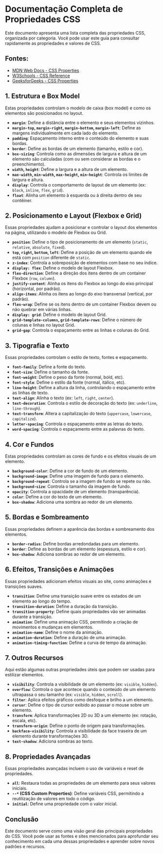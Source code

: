 
# Documentação Completa de Propriedades CSS

Este documento apresenta uma lista completa das propriedades CSS, organizada por categoria. Você pode usar este guia para consultar rapidamente as propriedades e valores de CSS.

## Fontes:
- [MDN Web Docs - CSS Properties](https://developer.mozilla.org/en-US/docs/Web/CSS/Properties)
- [W3Schools - CSS Reference](https://www.w3schools.com/CSSref/index.php)
- [GeeksforGeeks - CSS Properties](https://www.geeksforgeeks.org/css/css-properties-complete-reference/)

## 1. Estrutura e Box Model
Estas propriedades controlam o modelo de caixa (box model) e como os elementos são posicionados no layout.

- **`margin`**: Define a distância entre o elemento e seus elementos vizinhos.
- **`margin-top`, `margin-right`, `margin-bottom`, `margin-left`**: Define as margens individualmente em cada lado do elemento.
- **`padding`**: Espaçamento interno entre o conteúdo do elemento e suas bordas.
- **`border`**: Define as bordas de um elemento (tamanho, estilo e cor).
- **`box-sizing`**: Controla como as dimensões de largura e altura de um elemento são calculadas (com ou sem considerar as bordas e o preenchimento).
- **`width`, `height`**: Define a largura e a altura de um elemento.
- **`max-width`, `min-width`, `max-height`, `min-height`**: Controla os limites de largura e altura.
- **`display`**: Controla o comportamento de layout de um elemento (ex: `block`, `inline`, `flex`, `grid`).
- **`float`**: Alinha um elemento à esquerda ou à direita dentro de seu contêiner.

## 2. Posicionamento e Layout (Flexbox e Grid)
Essas propriedades ajudam a posicionar e controlar o layout dos elementos na página, utilizando o modelo de Flexbox ou Grid.

- **`position`**: Define o tipo de posicionamento de um elemento (`static`, `relative`, `absolute`, `fixed`).
- **`top`, `right`, `bottom`, `left`**: Define a posição de um elemento quando ele está com `position` diferente de `static`.
- **`z-index`**: Controla a sobreposição de elementos com base no seu índice.
- **`display: flex`**: Define o modelo de layout Flexbox.
- **`flex-direction`**: Define a direção dos itens dentro de um container Flexbox (`row`, `column`).
- **`justify-content`**: Alinha os itens do Flexbox ao longo do eixo principal (horizontal, por padrão).
- **`align-items`**: Alinha os itens ao longo do eixo transversal (vertical, por padrão).
- **`flex-wrap`**: Define se os itens dentro de um container Flexbox devem ou não quebrar em várias linhas.
- **`display: grid`**: Define o modelo de layout Grid.
- **`grid-template-columns`, `grid-template-rows`**: Define o número de colunas e linhas no layout Grid.
- **`grid-gap`**: Controla o espaçamento entre as linhas e colunas do Grid.

## 3. Tipografia e Texto
Essas propriedades controlam o estilo de texto, fontes e espaçamento.

- **`font-family`**: Define a fonte do texto.
- **`font-size`**: Define o tamanho da fonte.
- **`font-weight`**: Define o peso da fonte (normal, bold, etc).
- **`font-style`**: Define o estilo da fonte (normal, itálico, etc).
- **`line-height`**: Define a altura da linha, controlando o espaçamento entre as linhas de texto.
- **`text-align`**: Alinha o texto (ex: `left`, `right`, `center`).
- **`text-decoration`**: Controla o estilo de decoração do texto (ex: `underline`, `line-through`).
- **`text-transform`**: Altera a capitalização do texto (`uppercase`, `lowercase`, `capitalize`).
- **`letter-spacing`**: Controla o espaçamento entre as letras do texto.
- **`word-spacing`**: Controla o espaçamento entre as palavras do texto.

## 4. Cor e Fundos
Estas propriedades controlam as cores de fundo e os efeitos visuais de um elemento.

- **`background-color`**: Define a cor de fundo de um elemento.
- **`background-image`**: Define uma imagem de fundo para o elemento.
- **`background-repeat`**: Controla se a imagem de fundo se repete ou não.
- **`background-size`**: Controla o tamanho da imagem de fundo.
- **`opacity`**: Controla a opacidade de um elemento (transparência).
- **`color`**: Define a cor do texto de um elemento.
- **`box-shadow`**: Adiciona uma sombra ao redor de um elemento.

## 5. Bordas e Sombreamento
Essas propriedades definem a aparência das bordas e sombreamento dos elementos.

- **`border-radius`**: Define bordas arredondadas para um elemento.
- **`border`**: Define as bordas de um elemento (espessura, estilo e cor).
- **`box-shadow`**: Adiciona sombras ao redor de um elemento.

## 6. Efeitos, Transições e Animações
Essas propriedades adicionam efeitos visuais ao site, como animações e transições suaves.

- **`transition`**: Define uma transição suave entre os estados de um elemento ao longo do tempo.
- **`transition-duration`**: Define a duração da transição.
- **`transition-property`**: Define quais propriedades vão ser animadas durante a transição.
- **`animation`**: Define uma animação CSS, permitindo a criação de movimentos e mudanças em elementos.
- **`animation-name`**: Define o nome da animação.
- **`animation-duration`**: Define a duração de uma animação.
- **`animation-timing-function`**: Define a curva de tempo da animação.

## 7. Outros Recursos
Aqui estão algumas outras propriedades úteis que podem ser usadas para estilizar elementos.

- **`visibility`**: Controla a visibilidade de um elemento (ex: `visible`, `hidden`).
- **`overflow`**: Controla o que acontece quando o conteúdo de um elemento ultrapassa o seu tamanho (ex: `visible`, `hidden`, `scroll`).
- **`filter`**: Aplica efeitos gráficos como desfoque e brilho a um elemento.
- **`cursor`**: Define o tipo de cursor exibido ao passar o mouse sobre um elemento.
- **`transform`**: Aplica transformações 2D ou 3D a um elemento (ex: rotação, escala, etc).
- **`transform-origin`**: Define o ponto de origem para transformações.
- **`backface-visibility`**: Controla a visibilidade da face traseira de um elemento durante transformações 3D.
- **`text-shadow`**: Adiciona sombras ao texto.

## 8. Propriedades Avançadas
Essas propriedades avançadas incluem o uso de variáveis e reset de propriedades.

- **`all`**: Restaura todas as propriedades de um elemento para seus valores iniciais.
- **`--*` (CSS Custom Properties)**: Define variáveis CSS, permitindo a reutilização de valores em todo o código.
- **`initial`**: Define uma propriedade com o valor inicial.

## Conclusão
Este documento serve como uma visão geral das principais propriedades do CSS. Você pode usar as fontes e sites mencionados para aprofundar seu conhecimento em cada uma dessas propriedades e aprender sobre novos padrões e recursos.

